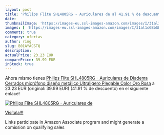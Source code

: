```yaml
---
layout: post
title: 'Philips Flite SHL4805RG - Auriculares de al 41.91 % de descuento'
date: 
thumbnailImage: 'https://images-eu.ssl-images-amazon.com/images/I/31al1cGBbSL._SL200_.jpg'
images: [ 'https://images-eu.ssl-images-amazon.com/images/I/31al1cGBbSL._SL200_.jpg' ]
comments: true
category: ofertas
author: ring
slug: B01AYACSTQ
description:
actualPrice: 23.23 EUR
comparePrice: 39.99 EUR
inStock: true
---
```


Ahora mismo tienes [Philips Flite SHL4805RG - Auriculares de Diadema Cerrados  micrófono  diseño metálico  Ultraligero  Plegable   Color Oro Rosa](https://www.amazon.es/dp/B01AYACSTQ/?tag=tolees-21) a 23.23 EUR (original: 39.99 EUR) (41.91 %  de descuento) en el siguiente enlace!

[![Philips Flite SHL4805RG - Auriculares de](https://images-eu.ssl-images-amazon.com/images/I/31al1cGBbSL._SL200_.jpg)](https://www.amazon.es/dp/B01AYACSTQ/?tag=tolees-21)

[Visítala!!!](https://www.amazon.es/dp/B01AYACSTQ/?tag=tolees-21)

Links participate in Amazon Associate program and might generate a comission on qualifying sales
